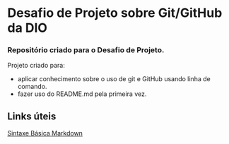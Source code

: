 # Desafio de Projeto sobre Git/GitHub da DIO
### Repositório criado para o Desafio de Projeto.
Projeto criado para:
- aplicar conhecimento sobre o uso de git e GitHub usando linha de comando.
- fazer uso do README.md pela primeira vez.

## Links úteis
[Sintaxe Básica Markdown](https://www.markdownguide.org/)
